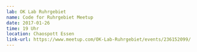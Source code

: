 ```yaml
---
lab: OK Lab Ruhrgebiet
name: Code for Ruhrgebiet Meetup
date: 2017-01-26
time: 19 Uhr
location: Chaospott Essen
link-url: https://www.meetup.com/OK-Lab-Ruhrgebiet/events/236152099/
---
```

